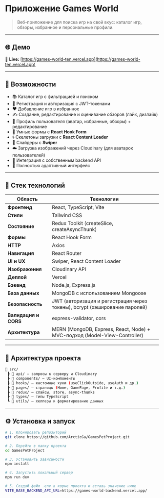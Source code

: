 # Приложение Games World

> Веб-приложение для поиска игр на свой вкус: каталог игр, обзоры, избранное и персональные профили.

---

## 🌐 Демо

🔗 **Live:** [https://games-world-ten.vercel.app](https://games-world-ten.vercel.app)

---

## 🚀 Возможности

- 📚 Каталог игр с фильтрацией и поиском
- 👤 Регистрация и авторизация с JWT-токенами
- ❤️ Добавление игр в избранное
- ✍️ Создание, редактирование и оценивание обзоров (лайк, дизлайк)
- 🧩 Профиль пользователя (аватар, избранные, обзоры) + редактирование
- 🧠 Умные формы с **React Hook Form**
- 🌀 Скелетоны загрузки с **React Content Loader**
- 🎠 Слайдеры с **Swiper**
- ☁️ Загрузка изображений через Cloudinary (для аватарок пользователей)
- 💾 Интеграция с собственным backend API
- 📱 Полностью адаптивный интерфейс

---

## 🧰 Стек технологий

| Область              | Технологии                                                                 |
| -------------------- | -------------------------------------------------------------------------- |
| **Фронтенд**         | React, TypeScript, Vite                                                    |
| **Стили**            | Tailwind CSS                                                               |
| **Состояние**        | Redux Toolkit (createSlice, createAsyncThunk)                              |
| **Формы**            | React Hook Form                                                            |
| **HTTP**             | Axios                                                                      |
| **Навигация**        | React Router                                                               |
| **UI и UX**          | Swiper, React Content Loader                                               |
| **Изображения**      | Cloudinary API                                                             |
| **Деплой**           | Vercel                                                                     |
| **Бэкенд**           | Node.js, Express.js                                                        |
| **База данных**      | MongoDB с использованием Mongoose                                          |
| **Безопасность**     | JWT (авторизация и регистрация через токены), bcrypt (хэширование паролей) |
| **Валидация и CORS** | express-validator, cors                                                    |
| **Архитектура**      | MERN (MongoDB, Express, React, Node) + MVC-подход (Model-View-Controller)  |

---

## 🧭 Архитектура проекта

```bash
📂 src/
 ┣ 📁 api/ – запросы к серверу и Cloudinary
 ┣ 📁 components/ – UI-компоненты
 ┣ 📁 hooks/ – кастомные хуки (useClickOutside, useAuth и др.)
 ┣ 📁 pages/ – страницы (Home, GamePage, Profile и т.д.)
 ┣ 📁 redux/ – слайсы, store, async-thunks
 ┣ 📁 types/ – типы TypeScript
 ┗ 📁 utils/ – хелперы и форматирование данных
```

---

## ⚙️ Установка и запуск

```bash
# 1. Клонировать репозиторий
git clone https://github.com/ArcticGa/GamesPetProject.git

# 2. Перейти в папку проекта
cd GamesPetProject

# 3. Установить зависимости
npm install

# 4. Запустить локальный сервер
npm run dev

# 5. Создай файл .env в корне проекта и вставь значение ниже
VITE_BASE_BACKEND_API_URL=https://games-world-backend.vercel.app/
```

